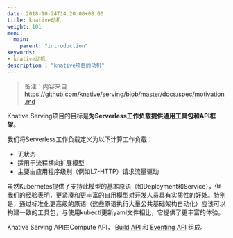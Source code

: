 ```yaml
---
date: 2018-10-24T14:20:00+08:00
title: knative动机
weight: 101
menu:
  main:
    parent: "introduction"
keywords:
- knative动机
description : "knative项目的动机"
---
```


> 备注：内容来自 https://github.com/knative/serving/blob/master/docs/spec/motivation.md

Knative Serving项目的目标是**为Serverless工作负载提供通用工具包和API框架**。

我们将Serverless工作负载定义为以下计算工作负载：

- 无状态
- 适用于流程横向扩展模型
- 主要由应用程序级别（例如L7-HTTP）请求流量驱动

虽然Kubernetes提供了支持此模型的基本原语（如Deployment和Service），但我们的经验表明，更紧凑和更丰富的自用模型对开发人员具有实质性的好处。特别是，通过标准化更高级的原语（这些原语执行大量公共基础架构自动化）应该可以构建一致的工具包，与使用kubectl更新yaml文件相比，它提供了更丰富的体验。

Knative Serving API由Compute API， [Build API](https://github.com/knative/build) 和 [Eventing API](https://github.com/knative/eventing) 组成。

